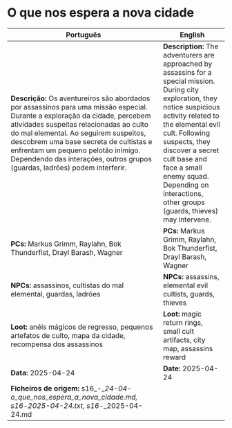 # O que nos espera a nova cidade

| Português | English |
|-----------|---------|
| **Descrição:** Os aventureiros são abordados por assassinos para uma missão especial. Durante a exploração da cidade, percebem atividades suspeitas relacionadas ao culto do mal elemental. Ao seguirem suspeitos, descobrem uma base secreta de cultistas e enfrentam um pequeno pelotão inimigo. Dependendo das interações, outros grupos (guardas, ladrões) podem interferir. | **Description:** The adventurers are approached by assassins for a special mission. During city exploration, they notice suspicious activity related to the elemental evil cult. Following suspects, they discover a secret cult base and face a small enemy squad. Depending on interactions, other groups (guards, thieves) may intervene. |
| **PCs:** Markus Grimm, Raylahn, Bok Thunderfist, Drayl Barash, Wagner | **PCs:** Markus Grimm, Raylahn, Bok Thunderfist, Drayl Barash, Wagner |
| **NPCs:** assassinos, cultistas do mal elemental, guardas, ladrões | **NPCs:** assassins, elemental evil cultists, guards, thieves |
| **Loot:** anéis mágicos de regresso, pequenos artefatos de culto, mapa da cidade, recompensa dos assassinos | **Loot:** magic return rings, small cult artifacts, city map, assassins reward |
| **Data:** 2025-04-24 | **Date:** 2025-04-24 |
| **Ficheiros de origem:** s16_-__24-04_-_o_que_nos_espera_a_nova_cidade.md, s16_-_2025-04-24.txt, s16_-_2025-04-24.md |


















